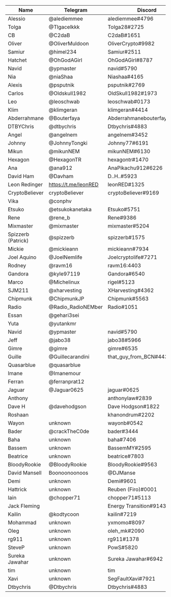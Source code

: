 | Name | Telegram | Discord | Twitter |
| --------------- | --------------- | --------------- | --------------- |
| Alessio | @alediemmee | alediemmee#4796 |
| Tolga | @Tlgacelkkk | Tolga28#2725 |
| CB | @C2daB | C2daB#1651 |
| Oliver | @OliverMuldoon | OliverCrypto#9982 |
| Samiur | @himel234 | Samiur#2511 |
| Hatchet | @OhGodAGirl | OhGodAGirl#8787 |
| Navid | @ypmaster | navid#5790 |
| Nia | @niaShaa | Niashaa#4165 |
| Alexis | @psputnik | psputnik#2769 |
| Carlos | @Oldskull1982 | OldSkull1982#1973 |
| Leo | @leoschwab | leoschwab#0173 |
| Klim | @klimgeran | klimgeran#4414 |
| Abderrahmane | @Bouterfaya | Abderrahmanebouterfaya#7076 |
| DTBYChris | @dtbychris | Dtbychris#4883 |
| Angel | @angelnem | angelnem#3452 |
| Johnny | @JohnnyTongki | Johnny77#6191 |
| Mikun | @mikunNEM | mikunNEM#6130 |
| Hexagon | @HexagonTR| hexagontr#1470 |
| Ana | @ana912 | AnaPikachu912#6226 |
| David Ham | @Davham | D..H..#5923 |
| Leon Redinger | https://t.me/leonRED | leonRED#1325 | https://twitter.com/leonRED |
| CryptoBeliever | cryptoBeliever | cryptoBeliever#9169 |
| Vika | @conphv |
| Etsuko | @etsukokanetaka | Etsuko#5751 |
| Rene | @rene_b | Rene#9386 |
| Mixmaster | @mixmaster | mixmaster#5204 |
| Spizzerb (Patrick) | @spizzerb | spizzerb#1575 |
| Mickie | @mickieann | mickieann#7934 |
| Joel Aquino | @JoelNemlife | Joelcryptolife#7271 |
| Rodney | @ravm16 | ravm16:4403 |
| Gandora | @kyle97119 | Gandora#6540 |
| Marco | @Michelinux | rigel#5123 |
| SJM211 | @xharvesting | XHarvesting#4362 |
| Chipmunk | @ChipmunkJP | Chipmunk#5563 |
| Radio | @Radio_RadioNEMber | Radio#1051 |
| Essan | @gehari3sei |
| Yuta | @yutankmr |
| Navid | @ypmaster | navid#5790 |
| Jeff | @jabo38 | jabo38#5966 |
| Gimre | @gimre | gimre#6535 |
| Guille | @Guillecarandini | that_guy_from_BCN#4435 |
| Quasarblue | @quasarblue |
| Imane | @Imanemour |
| Ferran | @ferranprat12 |
| Jaguar | @Jaguar0625 | jaguar#0625 |
| Anthony |   | anthonylaw#2839 |
| Dave H | @davehodgson | Dave Hodgson#1822 |
| Roshaan | | khanondrum#2202 |
| Wayon | unknown | wayonb#0542 |
| Bader | @crackTheC0de | bader#3444 |
| Baha | unknown | baha#7406 |
| Bassem | unknown | BassemMY#2595 |
| Beatrice | unknown | beatrice#7803 |
| BloodyRookie | @BloodyRookie | BloodyRookie#9563 |
| David Mansell | Boonoonoonoos | @DJManse | Vybz#6422 |
| Demi | unknown | Demi#9601 |
| Hattrick | unknown | Reuben (Firo)#0001 |
| Iain | @chopper71 | chopper71#5113 |
| Jack Fleming | | Energy Transition#9143 |
| Kailin | @kodtycoon | kailin#7219 |
| Mohammad | unknown | yxmomo#8097 |
| Oleg | unknown | oleh_mk#2090 |
| rg911 | unknown | rg911#1378 |
| SteveP | unknown | PowS#5820 |
| Sureka Jawahar | unknown | Sureka Jawahar#6942 |
| tim | unknown | tim |#4764 |
| Xavi | unknown | SegFaultXavi#7921 |
| Dtbychris | @Dtbychris | Dtbychris#4883 |

